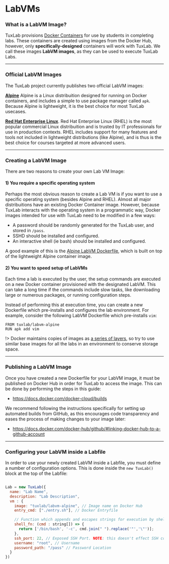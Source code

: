 # LabVMs

### What is a LabVM Image?
TuxLab provisions [Docker Containers](https://www.docker.com/what-container) for
use by students in completing labs.  These containers are created using images
from the Docker Hub, however, only **specifically-designed** containers will
work with TuxLab.  We call these images **LabVM images**, as they can be used to
execute TuxLab Labs.

---

### Official LabVM Images
The TuxLab project currently publishes
two official LabVM images:

[**Alpine**](https://hub.docker.com/r/tuxlab/labvm-alpine/)
Alpine is a Linux distribuition designed for running on Docker containers, and
includes a simple to use package manager called `apk`.  Because Alpine is lightweight,
it is the best choice for most TuxLab usecases.

[**Red Hat Enterprise Linux**](https://hub.docker.com/r/tuxlab/labvm-rhel7/).
Red Hat Enterprise Linux (RHEL) is the most popular commercial Linux distribuition
and is trusted by IT professionals for use in production contexts.  RHEL includes
support for many features and tools not included in lightweight distributions (like Alpine),
and is thus is the best choice for courses targeted at more advanced users.

---

### Creating a LabVM Image
There are two reasons to create your own Lab VM Image:

#### 1) You require a specific operating system
Perhaps the most obvious reason to create a Lab VM is if you
want to use a specific operating system (besides Alpine and RHEL).
Almost all major distribuitions have an existing Docker Container image. However,
because TuxLab interacts with the operating system in a programmatic way,
Docker images intended for use with TuxLab need to be modified in a
few ways:

* A password should be randomly generated for the TuxLab user, and stored in `/pass`.
* SSHD should be installed and configured.
* An interactive shell (ie bash) should be installed and configured.

A good example of this is the [Alpine LabVM Dockerfile](https://github.com/learnlinux/tuxlab-labvm-alpine),
which is built on top of the lightweight Alpine container image.

#### 2) You want to speed setup of LabVMs
Each time a lab is executed by the user, the setup commands are executed
on a new Docker container provisioned with the designated LabVM.  This can
take a long time if the commands include slow tasks, like downloading
large or numerous packages, or running configuration steps.

Instead of performing this at execution time, you can create a new Dockerfile which
pre-installs and configures the lab environment.  For example, consider the following
LabVM Dockerfile which pre-installs `vim`:

```docker
FROM tuxlab/labvm-alpine
RUN apk add vim

```

!> Docker maintains copies of images as [a series of layers](https://docs.docker.com/engine/userguide/storagedriver/imagesandcontainers/),
so try to use similar base images for all the labs in an environment to conserve
storage space.

---

### Publishing a LabVM Image
Once you have created a new Dockerfile for your LabVM image, it must be published
on Docker Hub in order for TuxLab to access the image.  This can be done by
performing the steps in this guide:

* https://docs.docker.com/docker-cloud/builds

We recommend following the instructions specifically for setting up automated builds
from GitHub, as this encourages code transparency and eases the process of making changes
to your image later:

* https://docs.docker.com/docker-hub/github/#linking-docker-hub-to-a-github-account

---

### Configuring your LabVM inside a Labfile
In order to use your newly created LabVM inside a Labfile, you must define a
number of configuration options.  This is done inside the `new TuxLab()` block at
the top of the Labfile:

```javascript

Lab = new TuxLab({
  name: "Lab Name",
  description: "Lab Description",
  vm : {
    image: "tuxlab/labvm-alpine", // Image name on Docker Hub
    entry_cmd: ["./entry.sh"], // Docker Entryfile

    // Function which appends and escapes strings for execution by shell
    shell_fn: (cmd : string[]) => {
      return ['/bin/bash', '-c', cmd.join(" ").replace('"','\"')];
    },
    ssh_port: 22, // Exposed SSH Port. NOTE: this doesn't effect SSH connection port.
    username: "root", // Username
    password_path: "/pass" // Password Location
  }
})

```
